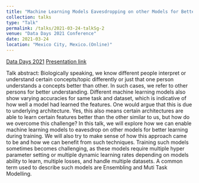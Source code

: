 ```yaml
---
title: "Machine Learning Models Eavesdropping on other Models for Better Learning"
collection: talks
type: "Talk"
permalink: /talks/2021-03-24-talkSg-2
venue: "Data Days 2021 Conference"
date: 2021-03-24
location: "Mexico City, Mexico.(Online)"
---
```

[Data Days 2021](https://sg.com.mx/datadays/sessions/2021/bt4-machine-learning-models-eavesdropping-on-other-models-for-better-learning/)
[Presentation link](https://docs.google.com/presentation/d/1kf01e21I_3CvfeOWhiwBjVt1Y5ET3Jtj356bhZVQfys/edit?usp=sharing)

Talk abstract:
Biologically speaking, we know different people interpret or understand certain concepts/topic differently or just that one person understands a concepts better than other. In such cases, we refer to other persons for better understanding. Different machine learning models also show varying accuracies for same task and dataset, which is indicative of how well a model had learned the features. One would argue that this is due to underlying architecture. Yes, this also means certain architectures are able to learn certain features better than the other similar to us, but how do we overcome this challenge? In this talk, we will explore how we can enable machine learning models to eavesdrop on other models for better learning during training. We will also try to make sense of how this approach came to be and how we can benefit from such techniques. Training such models sometimes becomes challenging, as these models require multiple hyper parameter setting or multiple dynamic learning rates depending on models ability to learn, multiple losses, and handle multiple datasets. A common term used to describe such models are Ensembling and Muti Task Modelling.
